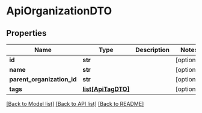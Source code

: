 # ApiOrganizationDTO

## Properties

| Name                       | Type                                | Description | Notes      |
| -------------------------- | ----------------------------------- | ----------- | ---------- |
| **id**                     | **str**                             |             | [optional] |
| **name**                   | **str**                             |             | [optional] |
| **parent_organization_id** | **str**                             |             | [optional] |
| **tags**                   | [**list[ApiTagDTO]**](ApiTagDTO.md) |             | [optional] |

[[Back to Model list]](../README.md#documentation-for-models) [[Back to API list]](../README.md#documentation-for-api-endpoints) [[Back to README]](../README.md)
